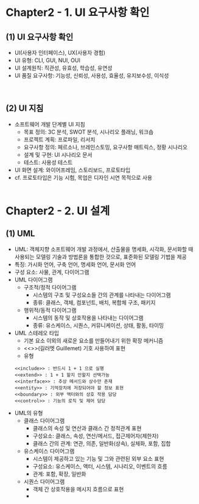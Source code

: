 Chapter2 - 1. UI 요구사항 확인
==============================

## (1) UI 요구사항 확인
- UI(사용자 인터페이스), UX(사용자 경험)
- UI 유형: CLI, GUI, NUI, OUI
- UI 설계원칙: 직관성, 유효성, 학습성, 유연성
- UI 품질 요구사항: 기능성, 신뢰성, 사용성, 효율성, 유지보수성, 이식성
<br>

## (2) UI 지침
- 소프트웨어 개발 단계별 UI 지침
  - 목표 정의: 3C 분석, SWOT 분석, 시나리오 플래닝, 워크숍
  - 프로젝트 계획: 프로파일, 리서치
  - 요구사항 정의: 페르소나, 브레인스토밍, 요구사항 매트릭스, 정황 시나리오
  - 설계 및 구현: UI 시나리오 문서
  - 테스트: 사용성 테스트
- UI 화면 설계: 와이어프레임, 스토리보드, 프로토타입
- cf. 프로토타입은 기능 시험, 목업은 디자인 시연 목적으로 사용
<br> <br>

Chapter2 - 2. UI 설계
==============================

## (1) UML
- UML: 객체지향 소프트웨어 개발 과정에서, 산출물을 명세화, 시각화, 문서화할 때 사용되는 모델링 기술과 방법론을 통합한 것으로, 표준화된 모델링 기법을 제공
- 특징: 가시화 언어, 구축 언어, 명세화 언어, 문서화 언어
- 구성 요소: 사물, 관계, 다이어그램
- UML 다이어그램
  - 구조적/정적 다이어그램
    - 시스템의 구조 및 구성요소들 간의 관계를 나타내는 다이어그램
    - 종류: 클래스, 객체, 컴포넌트, 배치, 복합체 구조, 패키지
  - 행위적/동적 다이어그램
    - 시스템의 동작 및 상호작용을 나타내는 다이어그램
    - 종류: 유스케이스, 시퀀스, 커뮤니케이션, 상태, 활동, 타이밍
- UML 스테레오 타입
  - 기본 요소 이외의 새로운 요소를 만들어내기 위한 확장 메커니즘
  - <<>>(길러멧 Guillemet) 기호 사용하여 표현
  - 유형
  ```
  <<include>> : 반드시 1 + 1 으로 실행
  <<extend>> : 1 + 1 할지 안할지 선택가능
  <<interface>> : 추상 메서드와 상수만 존재
  <<entity>> : 기억장치에 저장되어야 할 정보 표현
  <<boundary>> : 외부 액터와의 상호 작용 담당
  <<control>> : 기능의 로직 및 제어 담당
  ```
- UML의 유형
  - 클래스 다이어그램
    - 클래스의 속성 및 연산과 클래스 간 정적관계 표현
    - 구성요소: 클래스, 속성, 연산/메서드, 접근제어자(제한자)
    - 클래스 간의 관계: 연관, 의존, 일반화(상속), 실체화, 포함, 집합
  - 유스케이스 다이어그램
    - 시스템이 제공하고 있는 기능 및 그와 관련된 외부 요소 표현
    - 구성요소: 유스케이스, 액터, 시스템, 시나리오, 이벤트의 흐름
    - 관계: 포함, 확장, 일반화
  - 시퀀스 다이어그램
    - 객체 간 상호작용을 메시지 흐름으로 표현
    - 
